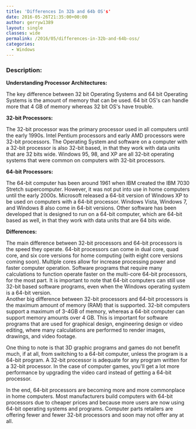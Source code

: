 ```yaml
---
title: 'Differences In 32b and 64b OS's'
date: 2016-05-26T21:35:00+00:00
author: gerryw1389
layout: single
classes: wide
permalink: /2016/05/differences-in-32b-and-64b-oss/
categories:
  - Windows
---
```

<!--more-->

### Description:

**Understanding Processor Architectures:**

The key difference between 32 bit Operating Systems and 64 bit Operating Systems is the amount of memory that can be used. 64 bit OS's can handle more that 4 GB of memory whereas 32 bit OS's have trouble.

**32-bit Processors:**

The 32-bit processor was the primary processor used in all computers until the early 1990s. Intel Pentium processors and early AMD processors were 32-bit processors. The Operating System and software on a computer with a 32-bit processor is also 32-bit based, in that they work with data units that are 32 bits wide. Windows 95, 98, and XP are all 32-bit operating systems that were common on computers with 32-bit processors.

**64-bit Processors:**

The 64-bit computer has been around 1961 when IBM created the IBM 7030 Stretch supercomputer. However, it was not put into use in home computers until the early 2000s. Microsoft released a 64-bit version of Windows XP to be used on computers with a 64-bit processor. Windows Vista, Windows 7, and Windows 8 also come in 64-bit versions. Other software has been developed that is designed to run on a 64-bit computer, which are 64-bit based as well, in that they work with data units that are 64 bits wide.

**Differences:**

The main difference between 32-bit processors and 64-bit processors is the speed they operate. 64-bit processors can come in dual core, quad core, and six core versions for home computing (with eight core versions coming soon). Multiple cores allow for increase processing power and faster computer operation. Software programs that require many calculations to function operate faster on the multi-core 64-bit processors, for the most part. It is important to note that 64-bit computers can still use 32-bit based software programs, even when the Windows operating system is a 64-bit version.  
Another big difference between 32-bit processors and 64-bit processors is the maximum amount of memory (RAM) that is supported. 32-bit computers support a maximum of 3-4GB of memory, whereas a 64-bit computer can support memory amounts over 4 GB. This is important for software programs that are used for graphical design, engineering design or video editing, where many calculations are performed to render images, drawings, and video footage.

One thing to note is that 3D graphic programs and games do not benefit much, if at all, from switching to a 64-bit computer, unless the program is a 64-bit program. A 32-bit processor is adequate for any program written for a 32-bit processor. In the case of computer games, you'll get a lot more performance by upgrading the video card instead of getting a 64-bit processor.

In the end, 64-bit processors are becoming more and more commonplace in home computers. Most manufacturers build computers with 64-bit processors due to cheaper prices and because more users are now using 64-bit operating systems and programs. Computer parts retailers are offering fewer and fewer 32-bit processors and soon may not offer any at all.